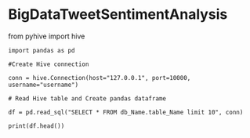 # BigDataTweetSentimentAnalysis

from pyhive import hive

    import pandas as pd

    #Create Hive connection 

    conn = hive.Connection(host="127.0.0.1", port=10000, username="username")

    # Read Hive table and Create pandas dataframe

    df = pd.read_sql("SELECT * FROM db_Name.table_Name limit 10", conn)

    print(df.head())
